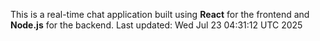 This is a real-time chat application built using **React** for the frontend and **Node.js** for the backend.
Last updated: Wed Jul 23 04:31:12 UTC 2025
